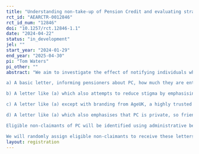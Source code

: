 ```yaml
---
title: "Understanding non-take-up of Pension Credit and evaluating strategies to effectively boost it"
rct_id: "AEARCTR-0012846"
rct_id_num: "12846"
doi: "10.1257/rct.12846-1.1"
date: "2024-04-22"
status: "in_development"
jel: ""
start_year: "2024-01-29"
end_year: "2025-04-30"
pi: "Tom Waters"
pi_other: ""
abstract: "We aim to investigate the effect of notifying individuals who are eligible for but not receiving a welfare benefit about their entitlement through targeted letters. These letters will be sent to low-income pensioners who are entitled to Pension Credit (PC), the UK's key safety net benefit for pensioners. The letters will vary in their content:
a) A basic letter, informing pensioners about PC, how much they are entitled to, and how to claim
b) A letter like (a) which also attempts to reduce stigma by emphasising that most eligible people claim
c) A letter like (a) except with branding from AgeUK, a highly trusted third party, rather than the borough, who may not be trusted
d) A letter like (a) which also emphasises that PC is private, so friends and family will not know the claimant gets it
Eligible non-claimants of PC will be identified using administrative benefits data.
We will randomly assign eligible non-claimants to receive these letters, and will investigate the impact of different letters on claiming PC, poverty rates, council tax arrears, and social rent arrears."
layout: registration
---
```


